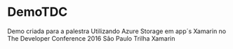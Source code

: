 # DemoTDC
Demo criada para a palestra Utilizando Azure Storage em app´s Xamarin no The Developer Conference 2016 Sâo Paulo Trilha Xamarin
